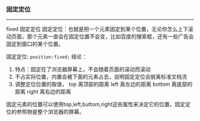 ### 固定定位
---
fixed  固定定位
固定定位：也就是把一个元素固定到某个位置，无论你怎么上下滚动页面，那个元素一直会在固定位置不会变，比如百度的搜索框，还有一些广告会固定到窗口的某个位置。

固定定位: `position:fixed;`
结论：
1. 特点：固定在了浏览器屏幕上，不会随着页面的滚动而滚动
2. 不占实际位置，内置会被下面的元素占去，说明固定定位会脱离标准文档流
3. 调整定位位置的取值，
   top 离顶部的距离
   left 离左边的距离
   bottom 离底部的距离
   right 离右边的距离

固定元素的位置可以使用top,left,buttom,right这些属性来决定它的位置，固定定位的参照物是整个浏览器的屏幕。
